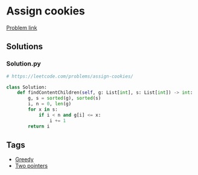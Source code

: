 # Assign cookies

[Problem link](https://leetcode.com/problems/assign-cookies/)

## Solutions


### Solution.py
```py
# https://leetcode.com/problems/assign-cookies/

class Solution:
    def findContentChildren(self, g: List[int], s: List[int]) -> int:
        g, s = sorted(g), sorted(s)
        i, n = 0, len(g)
        for x in s:
            if i < n and g[i] <= x:
                i += 1
        return i
```
## Tags

* [Greedy](/Collections/greedy.md#greedy)
* [Two pointers](/Collections/two-pointers.md#two-pointers)
